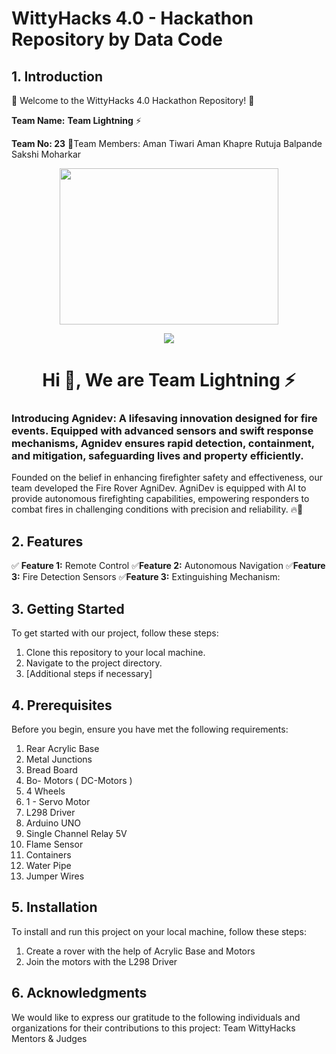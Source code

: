 # WittyHacks 4.0 - Hackathon Repository by Data Code

## 1. Introduction

🚀 Welcome to the WittyHacks 4.0 Hackathon Repository! 🎉

**Team Name:** **Team Lightning**  ⚡

**Team No: 23**
💫Team Members:
Aman Tiwari
Aman Khapre
Rutuja Balpande
Sakshi Moharkar

  
<div id="header" align="center">

  <img src="https://camo.githubusercontent.com/c1dcb74cc1c1835b1d716f5051499a2814c683c806b15f04b0eba492863703e9/68747470733a2f2f63646e2e6472696262626c652e636f6d2f75736572732f3733303730332f73637265656e73686f74732f363538313234332f6176656e746f2e676966" width="350" height="250"/>
</div>

<!---GIF--->
<p  align="center">
<img src="https://user-images.githubusercontent.com/73097560/115834477-dbab4500-a447-11eb-908a-139a6edaec5c.gif">             
<br>

<h1 align="center">Hi 👋, We are Team Lightning ⚡</h1>
<h3 align="">Introducing Agnidev: A lifesaving innovation designed for fire events. Equipped with advanced sensors and swift response mechanisms, Agnidev ensures rapid detection, containment, and mitigation, safeguarding lives and property efficiently.</h3>

Founded on the belief in enhancing firefighter safety and effectiveness, our team developed the Fire Rover AgniDev. AgniDev is equipped with AI to provide autonomous firefighting capabilities, empowering responders to combat fires in challenging conditions with precision and reliability. 🔥💪

## 2. Features

✅ **Feature 1:** Remote Control
✅**Feature 2:** Autonomous Navigation
✅**Feature 3:** Fire Detection Sensors
✅**Feature 3:** Extinguishing Mechanism:

## 3. Getting Started

To get started with our project, follow these steps:

1. Clone this repository to your local machine.
2. Navigate to the project directory.
3. [Additional steps if necessary]

## 4. Prerequisites

Before you begin, ensure you have met the following requirements:

1. Rear Acrylic Base
2. Metal Junctions
3. Bread Board
4. Bo- Motors ( DC-Motors )
5. 4 Wheels
6. 1 - Servo Motor
7. L298 Driver
8. Arduino UNO
9. Single Channel Relay 5V
10. Flame Sensor
11. Containers
12. Water Pipe
13. Jumper Wires

## 5. Installation

To install and run this project on your local machine, follow these steps:

1. Create a rover with the help of Acrylic Base and Motors
2. Join the motors with the L298 Driver

## 6. Acknowledgments

We would like to express our gratitude to the following individuals and organizations for their contributions to this project: Team WittyHacks Mentors & Judges
